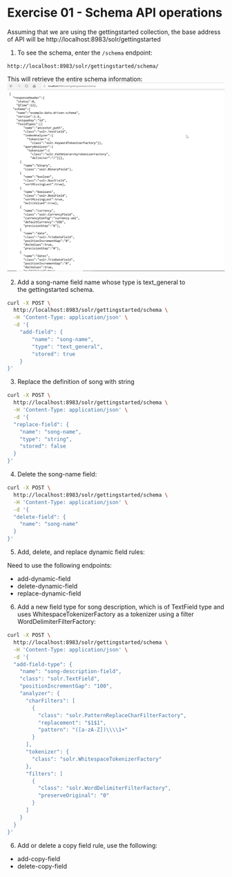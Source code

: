 # Exercise 01 - Schema API operations

Assuming that we are using the gettingstarted collection, the base address of API will be http://localhost:8983/solr/gettingstarted

1. To see the schema, enter the `/schema` endpoint:

```
http://localhost:8983/solr/gettingstarted/schema/
```

This will retrieve the entire schema information:
![alt text](../images/img-08.png)

2. Add a song-name field name whose type is text_general to the gettingstarted schema.

```bash
curl -X POST \
  http://localhost:8983/solr/gettingstarted/schema \
  -H 'Content-Type: application/json' \
  -d '{
    "add-field": {
        "name": "song-name",
        "type": "text_general",
        "stored": true
    }
}'
```

3. Replace the definition of song with string

```bash
curl -X POST \
  http://localhost:8983/solr/gettingstarted/schema \
  -H 'Content-Type: application/json' \
  -d '{
  "replace-field": {
    "name": "song-name",
    "type": "string",
    "stored": false
  }
}'
```

4. Delete the song-name field:

```bash
curl -X POST \
  http://localhost:8983/solr/gettingstarted/schema \
  -H 'Content-Type: application/json' \
  -d '{
  "delete-field": {
    "name": "song-name"
  }
}'
```

5. Add, delete, and replace dynamic field rules:

Need to use the following endpoints:

* add-dynamic-field
* delete-dynamic-field
* replace-dynamic-field

6. Add a new field type for song description, which is of TextField type and uses WhitespaceTokenizerFactory as a tokenizer using a filter WordDelimiterFilterFactory:

```bash
curl -X POST \
  http://localhost:8983/solr/gettingstarted/schema \
  -H 'Content-Type: application/json' \
  -d '{
  "add-field-type": {
    "name": "song-description-field",
    "class": "solr.TextField",
    "positionIncrementGap": "100",
    "analyzer": {
      "charFilters": [
        {
          "class": "solr.PatternReplaceCharFilterFactory",
          "replacement": "$1$1",
          "pattern": "([a-zA-Z])\\\\1+"
        }
      ],
      "tokenizer": {
        "class": "solr.WhitespaceTokenizerFactory"
      },
      "filters": [
        {
          "class": "solr.WordDelimiterFilterFactory",
          "preserveOriginal": "0"
        }
      ]
    }
  }
}'
```

6. Add or delete a copy field rule, use the following:  

* add-copy-field
* delete-copy-field
